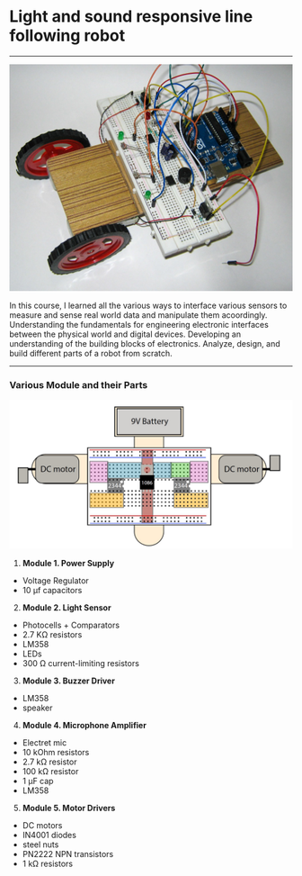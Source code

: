 # Light and sound responsive line following robot

---

![The final Robot!](img/robot1.jpg "The final robot")

In this course, I learned all the various ways to interface various sensors to measure and sense real world data and manipulate them acoordingly. 
Understanding the fundamentals for engineering electronic interfaces between the physical world and digital devices.
Developing an understanding of the building blocks of electronics.
Analyze, design, and build different parts of a robot from scratch.

---

### Various Module and their Parts

![robot layout!](img2/robot_layout.jpg "robot layout")

1. **Module 1. Power Supply**
<ul>
  <li>Voltage Regulator</li>
  <li>10 μf capacitors</li>
</ul>

2. **Module 2. Light Sensor**
<ul>
  <li>Photocells + Comparators</li>
  <li>2.7 KΩ resistors</li>
  <li>LM358</li>
  <li>LEDs</li>
  <li>300 Ω current-limiting resistors</li>
</ul>

3. **Module 3. Buzzer Driver**
<ul>
<li>LM358</li>
<li>speaker</li>
  </ul>

4. **Module 4. Microphone Amplifier**
 <ul>
<li>Electret mic</li>
<li>10 kOhm resistors</li>
<li>2.7 kΩ resistor</li>
<li>100 kΩ resistor</li>
<li>1 μF cap</li>
<li>LM358</li>
  </ul>

5. **Module 5. Motor Drivers**
 <ul>
 <li>DC motors</li>
<li>IN4001 diodes</li>
<li>steel nuts</li>
<li>PN2222 NPN transistors</li>
<li>1 kΩ resistors</li>
  </ul>
